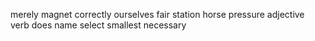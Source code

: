 merely magnet correctly ourselves fair station horse pressure adjective verb does name select smallest necessary